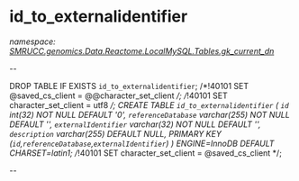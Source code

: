﻿# id_to_externalidentifier
_namespace: [SMRUCC.genomics.Data.Reactome.LocalMySQL.Tables.gk_current_dn](./index.md)_

--
 
 DROP TABLE IF EXISTS `id_to_externalidentifier`;
 /*!40101 SET @saved_cs_client = @@character_set_client */;
 /*!40101 SET character_set_client = utf8 */;
 CREATE TABLE `id_to_externalidentifier` (
 `id` int(32) NOT NULL DEFAULT '0',
 `referenceDatabase` varchar(255) NOT NULL DEFAULT '',
 `externalIdentifier` varchar(32) NOT NULL DEFAULT '',
 `description` varchar(255) DEFAULT NULL,
 PRIMARY KEY (`id`,`referenceDatabase`,`externalIdentifier`)
 ) ENGINE=InnoDB DEFAULT CHARSET=latin1;
 /*!40101 SET character_set_client = @saved_cs_client */;
 
 --




